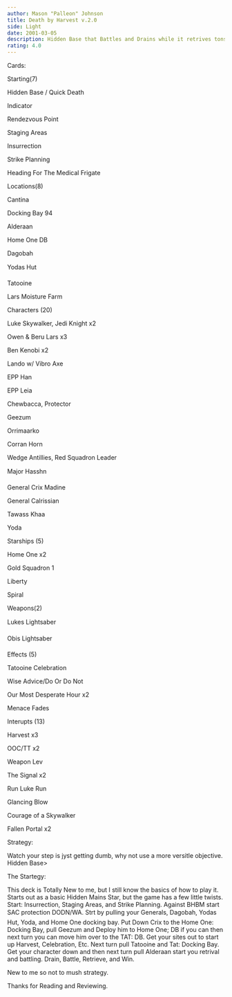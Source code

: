```yaml
---
author: Mason "Palleon" Johnson
title: Death by Harvest v.2.0
side: Light
date: 2001-03-05
description: Hidden Base that Battles and Drains while it retrives tons of force.
rating: 4.0
---
```

Cards: 

 Starting(7) 
Hidden Base / Quick Death 
Indicator 
Rendezvous Point 
Staging Areas 
Insurrection 
Strike Planning 
Heading For The Medical Frigate 

Locations(8) 
Cantina 
Docking Bay 94 
Alderaan 
Home One DB 
Dagobah 
Yodas Hut 
Tatooine 
Lars Moisture Farm 


Characters (20) 

Luke Skywalker, Jedi Knight x2 
Owen & Beru Lars x3 
Ben Kenobi x2 
Lando w/ Vibro Axe 
EPP Han 
EPP Leia 
Chewbacca, Protector 
Geezum 
Orrimaarko 
Corran Horn 
Wedge Antillies, Red Squadron Leader 
Major Hasshn 
General Crix Madine 
General Calrissian 
Tawass Khaa 
Yoda 

Starships (5) 
Home One x2 
Gold Squadron 1 
Liberty 
Spiral 

Weapons(2) 
Lukes Lightsaber 
Obis Lightsaber 

Effects (5) 
Tatooine Celebration 
Wise Advice/Do Or Do Not 
Our Most Desperate Hour x2 
Menace Fades 

Interupts (13) 
Harvest x3 
OOC/TT x2 
Weapon Lev 
The Signal x2 
Run Luke Run 
Glancing Blow 
Courage of a Skywalker 
Fallen Portal x2   

Strategy: 

Watch your step is jyst getting dumb, why not use a more versitle objective. Hidden Base> 

The Startegy: 

This deck is Totally New to me, but I still know the basics of how to play it. Starts out as a basic Hidden Mains Star, but the game has a few little twists. Start: Insurrection, Staging Areas, and Strike Planning. Against BHBM start SAC protection DODN/WA. Strt by pulling your Generals, Dagobah, Yodas Hut, Yoda, and Home One docking bay. Put Down Crix to the Home One: Docking Bay, pull Geezum and Deploy him to Home One; DB if you can then next turn you can move him over to the TAT: DB. Get your sites out to start up Harvest, Celebration, Etc. Next turn pull Tatooine and Tat: Docking Bay. Get your character down and then next turn pull Alderaan start you retrival and battling. Drain, Battle, Retrieve, and Win. 

New to me so not to mush strategy. 

Thanks for Reading and Reviewing.  